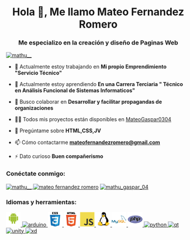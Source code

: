 <h1 align="center">Hola 👋, Me llamo Mateo Fernandez Romero</h1>
<h3 align="center">Me especializo en la creación y diseño de Paginas Web</h3>

<p align="left"> <a href="https://twitter.com/mathu__" target="blank"><img src="https://img.shields.io/twitter/follow/mathu__?logo=twitter&style=for-the- badge" alt="mathu__" /></a> </p>

- 🔭 Actualmente estoy trabajando en **Mi propio Emprendimiento "Servicio Técnico"**

- 🌱 Actualmente estoy aprendiendo **En una Carrera Terciaria " Técnico en Análisis Funcional de Sistemas Informaticos"**

- 👯 Busco colaborar en **Desarrollar y facilitar propagandas de organizaciones**

- 👨‍💻 Todos mis proyectos están disponibles en [MateoGaspar0304](MateoGaspar0304)

- 💬 Pregúntame sobre **HTML,CSS,JV**

- 📫 Cómo contactarme **mateofernandezromero@gmail.com**

- ⚡ Dato curioso **Buen compañerismo**

<h3 align="left">Conéctate conmigo:</h3 >
<p align="left">
<a href="https://twitter.com/mathu__" target="blank">
<img align="center" src="https://logowik.com/content/uploads/images/twitter-x5265.logowik.com.webp" alt="mathu__" height="30" width="40"/>
<a href="https://fb.com/mateo fernandez romero" target="blank"><img align="center" src="https://raw.githubusercontent.com/rahuldkjain/github-profile-readme-generator/master/src/images/icons/Social/facebook.svg" alt="mateo fernandez romero" height="30" width="40" /></a>
<a href="https://instagram.com/mathu_gaspar_04" target="blank">
<img align="center" src="https://raw.githubusercontent.com/rahuldkjain/github-profile-readme-generator/master/src/images/icons/Social/instagram.svg" alt="mathu_gaspar_04" height="30" width="40" /></a>
</p>

<h3 align="left">Idiomas y herramientas:</h3>
<p align="left"> <a href="https://developer.android.com" target="blank" rel="noreferrer"> 
<img src="https://raw.githubusercontent.com/devicons/devicon/master/icons/android/android-original-wordmark.svg" alt="android" width="40" height="40"/> </a> <a href="https://www.arduino .cc/" target="blank" rel="noreferrer"> 
<img src="https://cdn.worldvectorlogo.com/logos/arduino-1.svg" alt="arduino" width="40" height= "40"/> </a> <a href="https://www.w3schools.com/css/" target="blank" rel="noreferrer"> <img src="https://raw.githubusercontent.com/devicons/devicon/master/icons/css3/css3-original-wordmark.svg" alt="css3" width="40" height="40"/> </a> <a href="https:/ /www.w3.org/html/" target="blank" rel="noreferrer"> 
<img src="https://raw.githubusercontent.com/devicons/devicon/master/icons/html5/html5-original-wordmark.svg" alt="html5" width="40" height="40"/> </a> <a href="https://developer.mozilla.org/en-US/docs/Web/JavaScript" target="blank" rel="noreferrer"> 
<img src="https://raw.githubusercontent.com/devicons/devicon/master/icons/javascript/javascript-original.svg" alt="javascript" width=" 40" altura="40"/> </a> <a href="https://www.linux.org/" target="blank" rel="noreferrer"> 
<img src="https://raw.githubusercontent.com/devicons/devicon/master/icons/linux/linux-original.svg" alt="linux" width="40" height="40"/> </a> <a href="https:/ /www.mysql.com/" target="blank" rel="noreferrer">
<img src="https://raw.githubusercontent.com/devicons/devicon/master/icons/mysql/mysql-original-wordmark.svg" alt="mysql" width="40" height="40"/> </a> <a href="https://www.php.net" target="blank" rel="noreferrer"> 
<img src="https://raw.githubusercontent.com/devicons/devicon/master/icons/php/php-original.svg" alt="php" width="40" height="40"/> </a > <a href="https://www.python.org" target="blank" rel="noreferrer"> 
<img src="https://upload.wikimedia.org/wikipedia/commons/0/0a/Python.svg" alt="python" width="40" height="40"/> </a> <a href="https://www.qt.io/" target="blank" rel="noreferrer"> 
<img src="https://upload.wikimedia.org/wikipedia/commons/0/0b/Qt_logo_2016.svg" alt="qt" width="40" height="40"/> </a> <a href="https://unity.com/" target="blank" rel="noreferrer"> 
<img src="https://www.vectorlogo.zone/logos/unity3d/unity3d-icon.svg" alt= "unity" width="40" height="40"/> </a> <a href="https://www.adobe.com/products/xd.html" target="blank" rel="noreferrer"> 
<img src="https://upload.wikimedia.org/wikipedia/commons/c/c2/Adobe_XD_CC_icon.svg" alt="xd" width="40" height="40"/> </a> </p>


